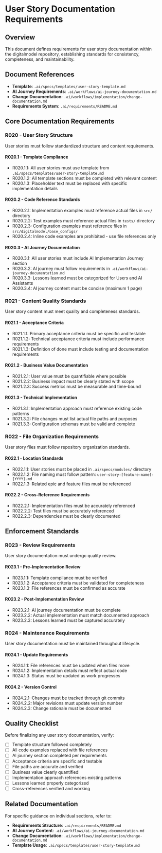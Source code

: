 # User Story Documentation Requirements

## Overview
This document defines requirements for user story documentation within the digitalmodel repository, establishing standards for consistency, completeness, and maintainability.

## Document References
- **Template**: `.ai/specs/templates/user-story-template.md`
- **AI Journey Requirements**: `.ai/workflows/ai-journey-documentation.md`
- **Change Documentation**: `.ai/workflows/implementation/change-documentation.md`
- **Requirements System**: `.ai/requirements/README.md`

## Core Documentation Requirements

### R020 - User Story Structure
User stories must follow standardized structure and content requirements.

#### R020.1 - Template Compliance
- R020.1.1: All user stories must use template from `.ai/specs/templates/user-story-template.md`
- R020.1.2: All template sections must be completed with relevant content
- R020.1.3: Placeholder text must be replaced with specific implementation details

#### R020.2 - Code Reference Standards
- R020.2.1: Implementation examples must reference actual files in `src/` directory
- R020.2.2: Test examples must reference actual files in `tests/` directory
- R020.2.3: Configuration examples must reference files in `src/digitalmodel/base_configs/`
- R020.2.4: Inline code examples are prohibited - use file references only

#### R020.3 - AI Journey Documentation
- R020.3.1: All user stories must include AI Implementation Journey section
- R020.3.2: AI journey must follow requirements in `.ai/workflows/ai-journey-documentation.md`
- R020.3.3: Lessons learned must be categorized for Users and AI Assistants
- R020.3.4: AI journey content must be concise (maximum 1 page)

### R021 - Content Quality Standards
User story content must meet quality and completeness standards.

#### R021.1 - Acceptance Criteria
- R021.1.1: Primary acceptance criteria must be specific and testable
- R021.1.2: Technical acceptance criteria must include performance requirements
- R021.1.3: Definition of done must include testing and documentation requirements

#### R021.2 - Business Value Documentation
- R021.2.1: User value must be quantifiable where possible
- R021.2.2: Business impact must be clearly stated with scope
- R021.2.3: Success metrics must be measurable and time-bound

#### R021.3 - Technical Implementation
- R021.3.1: Implementation approach must reference existing code patterns
- R021.3.2: File changes must list actual file paths and purposes
- R021.3.3: Configuration schemas must be valid and complete

### R022 - File Organization Requirements
User story files must follow repository organization standards.

#### R022.1 - Location Standards
- R022.1.1: User stories must be placed in `.ai/specs/modules/` directory
- R022.1.2: File naming must follow pattern: `user-story-[feature-name]-[YYYY].md`
- R022.1.3: Related epic and feature files must be referenced

#### R022.2 - Cross-Reference Requirements
- R022.2.1: Implementation files must be accurately referenced
- R022.2.2: Test files must be accurately referenced
- R022.2.3: Dependencies must be clearly documented

## Enforcement Standards

### R023 - Review Requirements
User story documentation must undergo quality review.

#### R023.1 - Pre-Implementation Review
- R023.1.1: Template compliance must be verified
- R023.1.2: Acceptance criteria must be validated for completeness
- R023.1.3: File references must be confirmed as accurate

#### R023.2 - Post-Implementation Review
- R023.2.1: AI journey documentation must be complete
- R023.2.2: Actual implementation must match documented approach
- R023.2.3: Lessons learned must be captured accurately

### R024 - Maintenance Requirements
User story documentation must be maintained throughout lifecycle.

#### R024.1 - Update Requirements
- R024.1.1: File references must be updated when files move
- R024.1.2: Implementation details must reflect actual code
- R024.1.3: Status must be updated as work progresses

#### R024.2 - Version Control
- R024.2.1: Changes must be tracked through git commits
- R024.2.2: Major revisions must update version number
- R024.2.3: Change rationale must be documented

## Quality Checklist

Before finalizing any user story documentation, verify:
- [ ] Template structure followed completely
- [ ] All code examples replaced with file references
- [ ] AI journey section completed per requirements
- [ ] Acceptance criteria are specific and testable
- [ ] File paths are accurate and verified
- [ ] Business value clearly quantified
- [ ] Implementation approach references existing patterns
- [ ] Lessons learned properly categorized
- [ ] Cross-references verified and working

## Related Documentation
For specific guidance on individual sections, refer to:
- **Requirements Structure**: `.ai/requirements/README.md`
- **AI Journey Content**: `.ai/workflows/ai-journey-documentation.md`
- **Change Documentation**: `.ai/workflows/implementation/change-documentation.md`
- **Template Usage**: `.ai/specs/templates/user-story-template.md`